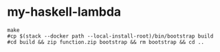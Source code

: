 # my-haskell-lambda

```
make
#cp $(stack --docker path --local-install-root)/bin/bootstrap build
#cd build && zip function.zip bootstrap && rm bootstrap && cd ..
```
